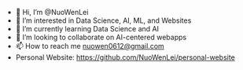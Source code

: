 - 👋 Hi, I’m @NuoWenLei
- 👀 I’m interested in Data Science, AI, ML, and Websites
- 🌱 I’m currently learning Data Science and AI
- 💞️ I’m looking to collaborate on AI-centered webapps
- 📫 How to reach me nuowen0612@gmail.com
- Personal Website: https://github.com/NuoWenLei/personal-website

<!---
NuoWenLei/NuoWenLei is a ✨ special ✨ repository because its `README.md` (this file) appears on your GitHub profile.
You can click the Preview link to take a look at your changes.
--->
